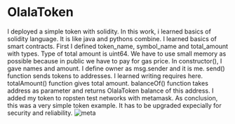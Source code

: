 # OlalaToken
I deployed a simple token with solidity.
In this work, i learned basics of solidity language. It is like java and pythons combine. I learned basics of smart contracts.
First I defined token_name, symbol_name and total_amount with types. Type of total amount is uint64. We have to use small memory as possible because in public we have to pay for gas price.
In constructor(), I gave names and amount. I define owner as msg.sender and it is me.
send() function sends tokens to addresses. I learned writing requires here.
totalAmount() function gives total amount. balanceOf() function takes address as parameter and returns OlalaToken balance of this address.
I added my token to ropsten test networks with metamask.
As conclusion, this was a very simple token example. It has to be upgraded expecially for security and reliability.
![meta](https://user-images.githubusercontent.com/60979988/110016697-64561080-7d36-11eb-942c-7d86bcd4146c.PNG)

